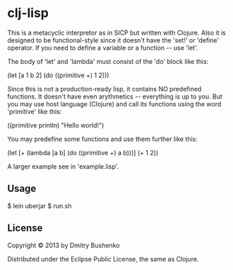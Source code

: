 # clj-lisp

This is a metacyclic interpretor as in SICP but written with Clojure. Also it is designed to be functional-style since it doesn't have the 'set!' or 'define' operator. If you need to define a variable or a function -- use 'let'.

The body of 'let' and 'lambda' must consist of the 'do' block like this:

(let [a 1
      b 2]
   (do
      ((primitive +) 1 2)))

Since this is not a production-ready lisp, it contains NO predefined functions. It doesn't have even arythmetics -- everything is up to you. But you may use host language (Clojure) and call its functions using the word 'primitive' like this:

((primitive println) "Hello world!")

You may predefine some functions and use them further like this:

(let [+ (lambda [a b] (do ((primitive +) a b)))]
  (+ 1 2))

A larger example see in 'example.lisp'.
  
## Usage

$ lein uberjar
$ run.sh

## License

Copyright © 2013 by Dmitry Bushenko

Distributed under the Eclipse Public License, the same as Clojure.
